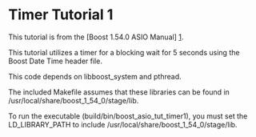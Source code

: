 # Timer Tutorial 1

This tutorial is from the [Boost 1.54.0 ASIO Manual] [1].

This tutorial utilizes a timer for a blocking wait for 5 seconds using the
Boost Date Time header file.

This code depends on libboost\_system and pthread.

The included Makefile assumes that these libraries can be found in
/usr/local/share/boost\_1\_54\_0/stage/lib.

To run the executable (build/bin/boost\_asio\_tut\_timer1), you must set the
LD\_LIBRARY\_PATH to include /usr/local/share/boost\_1\_54\_0/stage/lib.

  [1]: http://www.boost.org/doc/libs/1_54_0/doc/html/boost_asio/tutorial/tuttimer1.html
